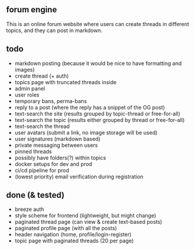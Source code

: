 ## forum engine
This is an online forum website where users can create threads in different topics, and they can post in markdown.

## todo
- markdown posting (because it would be nice to have formatting and images)
- create thread (+ auth)
- topics page with truncated threads inside
- admin panel
- user roles
- temporary bans, perma-bans
- reply to a post (where the reply has a snippet of the OG post)
- text-search the site (results grouped by topic-thread or free-for-all)
- text-search the topic (results either grouped by thread or free-for-all)
- text-search the thread
- user avatars (submit a link, no image storage will be used)
- user signatures (markdown based)
- private messaging between users
- pinned threads
- possibly have folders(?) within topics
- docker setups for dev and prod
- ci/cd pipeline for prod
- (lowest priority) email verification during registration

## done (& tested)
- breeze auth
- style scheme for frontend (lightweight, but might change)
- paginated thread page (can view & create text-based posts)
- paginated profile page (with all the posts)
- header navigation (home, profile/login-register)
- topic page with paginated threads (20 per page)

